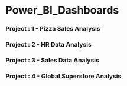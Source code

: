 # Power_BI_Dashboards
### Project : 1 - Pizza Sales Analysis
### Project : 2 - HR Data Analysis
### Project : 3 - Sales Data Analysis
### Project : 4 - Global Superstore Analysis
